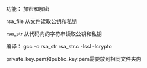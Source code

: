 功能：
加密和解密

rsa_file
从文件读取公钥和私钥

rsa_str
从代码内的字符串读取公钥和私钥

编译：
gcc -o rsa_str rsa_str.c -lssl -lcrypto

private_key.pem和public_key.pem需要放到相同文件夹内
